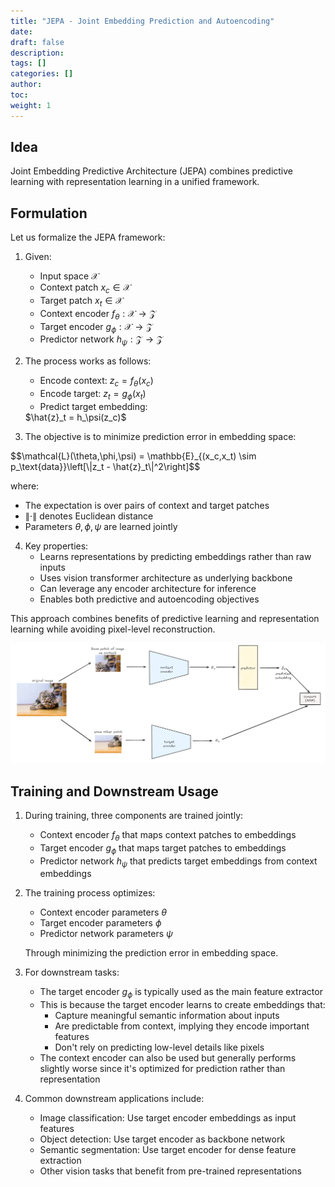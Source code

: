 ```yaml
---
title: "JEPA - Joint Embedding Prediction and Autoencoding"
date:
draft: false
description:
tags: []
categories: []
author:
toc:
weight: 1
---
```

## Idea
Joint Embedding Predictive Architecture (JEPA) combines predictive learning with representation learning in a unified framework.

## Formulation
Let us formalize the JEPA framework:

1. Given:
   - Input space $\mathcal{X}$ 
   - Context patch $x_c \in \mathcal{X}$
   - Target patch $x_t \in \mathcal{X}$
   - Context encoder $f_\theta: \mathcal{X} \rightarrow \mathcal{Z}$
   - Target encoder $g_\phi: \mathcal{X} \rightarrow \mathcal{Z}$ 
   - Predictor network $h_\psi: \mathcal{Z} \rightarrow \mathcal{Z}$

2. The process works as follows:
   - Encode context: $z_c = f_\theta(x_c)$
   - Encode target: $z_t = g_\phi(x_t)$ 
   - Predict target embedding: 
   <div class="math-katex">$\hat{z}_t = h_\psi(z_c)$</div>

3. The objective is to minimize prediction error in embedding space:
<div class="math-katex">
   $$\mathcal{L}(\theta,\phi,\psi) = \mathbb{E}_{(x_c,x_t) \sim p_\text{data}}\left[\|z_t - \hat{z}_t\|^2\right]$$
</div>
   
   where:
   - The expectation is over pairs of context and target patches
   - $\|\cdot\|$ denotes Euclidean distance
   - Parameters $\theta,\phi,\psi$ are learned jointly

4. Key properties:
   - Learns representations by predicting embeddings rather than raw inputs
   - Uses vision transformer architecture as underlying backbone
   - Can leverage any encoder architecture for inference
   - Enables both predictive and autoencoding objectives

This approach combines benefits of predictive learning and representation learning while avoiding pixel-level reconstruction.

  <div style="text-align: center;"><img src="https://raw.githubusercontent.com/victor-explore/ADRL-Notes/refs/heads/main/6.PNG" alt="Image Description" width="1000" height="auto"/></div>  

## Training and Downstream Usage

1. During training, three components are trained jointly:
   - Context encoder $f_\theta$ that maps context patches to embeddings
   - Target encoder $g_\phi$ that maps target patches to embeddings  
   - Predictor network $h_\psi$ that predicts target embeddings from context embeddings

2. The training process optimizes:
   - Context encoder parameters $\theta$
   - Target encoder parameters $\phi$
   - Predictor network parameters $\psi$
   
   Through minimizing the prediction error in embedding space.

3. For downstream tasks:
   - The target encoder $g_\phi$ is typically used as the main feature extractor
   - This is because the target encoder learns to create embeddings that:
     - Capture meaningful semantic information about inputs
     - Are predictable from context, implying they encode important features
     - Don't rely on predicting low-level details like pixels
   - The context encoder can also be used but generally performs slightly worse since it's optimized for prediction rather than representation

4. Common downstream applications include:
   - Image classification: Use target encoder embeddings as input features
   - Object detection: Use target encoder as backbone network
   - Semantic segmentation: Use target encoder for dense feature extraction
   - Other vision tasks that benefit from pre-trained representations